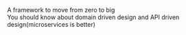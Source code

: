 A framework to move from zero to big  
You should know about domain driven design and API driven design(microservices is better)
